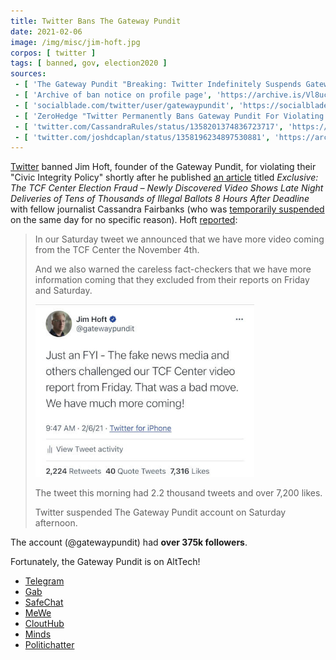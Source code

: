 ```yaml
---
title: Twitter Bans The Gateway Pundit
date: 2021-02-06
image: /img/misc/jim-hoft.jpg
corpos: [ twitter ]
tags: [ banned, gov, election2020 ]
sources:
 - [ 'The Gateway Pundit "Breaking: Twitter Indefinitely Suspends Gateway Pundit Account After We Announce More Video of TCF Center Fraud Will Be Released in Coming Days" by Jim Hoft (6 Feb 2021)', 'https://archive.is/SOgS3' ]
 - [ 'Archive of ban notice on profile page', 'https://archive.is/Vl8uc' ]
 - [ 'socialblade.com/twitter/user/gatewaypundit', 'https://socialblade.com/twitter/user/gatewaypundit' ]
 - [ 'ZeroHedge "Twitter Permanently Bans Gateway Pundit For Violating "Civic Integrity Policy"" by Tyler Durden (6 Feb 2021)', 'https://archive.is/NUkv0' ]
 - [ 'twitter.com/CassandraRules/status/1358201374836723717', 'https://archive.is/z7PwN' ]
 - [ 'twitter.com/joshdcaplan/status/1358196234897530881', 'https://archive.is/qvsBz' ]
---
```


[Twitter](/twitter/) banned Jim Hoft, founder of the Gateway Pundit, for
violating their "Civic Integrity Policy" shortly after he published [an
article](https://archive.is/ehruB) titled _Exclusive: The TCF Center Election
Fraud – Newly Discovered Video Shows Late Night Deliveries of Tens of Thousands
of Illegal Ballots 8 Hours After Deadline_ with fellow journalist Cassandra
Fairbanks (who was [temporarily
suspended](/e/twitter-restricts-tim-pool-tweet-ref-time-magazine/) on the
same day for no specific reason). Hoft [reported](https://archive.is/SOgS3):

> In our Saturday tweet we announced that we have more video coming from the
> TCF Center the November 4th.
>
> And we also warned the careless fact-checkers that we have more information
> coming that they excluded from their reports on Friday and Saturday.
>
> [<img src="prior-tweet.jpg" width="350" height="auto">](prior-tweet.jpg)
>
> The tweet this morning had 2.2 thousand tweets and over 7,200 likes.
>
> Twitter suspended The Gateway Pundit account on Saturday afternoon.

The account (@gatewaypundit) had **over 375k followers**.

Fortunately, the Gateway Pundit is on AltTech!

* [Telegram](https://t.me/gatewaypunditofficial)
* [Gab](https://gab.com/gatewaypundit)
* [SafeChat](https://safechat.com/channel/2775585583991869440)
* [MeWe](https://mewe.com/p/thegatewaypundit)
* [CloutHub](https://app.clouthub.com/public/de31dfd6-a8c2-4d87-9229-fd615cea059f)
* [Minds](https://www.minds.com/gatewaypundit_official)
* [Politichatter](https://politichatter.com/GatewayPunditNews)

